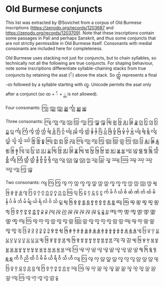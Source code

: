  # Old Burmese conjuncts #

This list was extracted by @Sovichet from a corpus of Old Burmese inscriptions (https://zenodo.org/records/1203687 and https://zenodo.org/records/1203709). Note that these inscriptions contain some passages in Pali and perhaps Sanskrit, and thus some conjuncts that are not strictly permissible in Old Burmese itself. Consonants with medial consonants are included here for completeness.

Old Burmese uses stacking not just for conjuncts, but to chain syllables, so technically not all the following are true conjuncts. For shaping behaviour, note some inscriptions differentiate syllable-chaining stacks from true conjuncts by retaining the asat (်) above the stack. So တ္တွ် represents a final -တ followed by a syllable starting with တွ. Unicode permits the asat only after a conjunct (so ထ + ် + ္တ is not allowed).

Four consonants:
ကျြွ
က္ကျွ
က္လျွ
ခ္လျွ
င်္ကျွ
မ္လျွ
မ္လျှ

Three consonants:
ကျြ
ကျွ
ကျှ
က္ကျ
က္ကြ
က္ချ
က္ခြ
က္ဆွ
က္လွ
ချြ
ချွ
ခြွ
ခ္လျ
ခ္လြ
ခ္လွ
ဂျွ
ဂြွ
ဂ္ဂျ
ဂ္ဂြ
ဂ္လွ
ငျှ
င်္ကျ
င်္ကြ
င်္ကွ
င်္က္က
င်္က္လ
င်္ချ
င်္ခ္လ
င်္ဂြ
င်္ဂ္ဂ
င်္ဃျ
င်္ည္က
င်္တွ
င်္တ္တ
င်္နွ
င်္နှ
င်္ပြ
င်္ပ္လ
င်္ဖြ
င်္ဖ္ဖ
င်္မြ
င်္မွ
င်္မှ
င်္မ္လ
င်္ယျ
င်္ရျ
င်္ရွ
င်္လျ
င်္လ္ဆ
င်္သ္ခ
င်္သ္မ
င်္ဿ
စြွ
စ္စြ
စ္စွ
ဆျြ
ဇ္စျ
ဇ္ဇျ
ဇ္ဇြ
ညျှ
တျြ
တျွ
တျှ
တြွ
တ္တျ
တ္တြ
တ္တွ
တ္ပြ
တ္လျ
ဒ္ဒြ
န္တျ
န္တြ
န္တွ
န္ဒျ
န္ဒြ
န္န္ဗ
ပျြ
ပျှ
ပြွ
ပ္ပျ
ပ္လျ
ပ္လွ
ဖျြ
ဖြွ
ဖ္လျ
ဖ္လြ
ဖ္လွ
မျြ
မျှ
မြွ
မြှ
မ္ပြ
မ္ဗျ
မ္လျ
မ္လွ
မ္လှ
ယျှ
ယ္လှ
ရျွ
ရျှ
ရြွ
ရ်္က္က
ရ်္စ္ဆ
ရ်္တျ
ရ်္တြ
ရ်္တ္တ
ရ်္တ္ထ
ရ်္န္ဓ
ရ်္ဗ္ဗ
ရ်္မ္မ
ရ်္ရှ
လျွ
လျှ
လ္လျ
လ္လွ
လ္ဟျ
ၐ္မျ
သျှ
သ္တြ
သ္မှ
ဿျ
ဿြ
ဿွ
ဿှ
ဿ္ပ
ဿ္မ
ဟျှ
ဟြွ
ဟ္လွ

Two consonants:
ကျ
ကြ
ကြွ
ကွ
ကှ
က္က
က္ခ
က္စ
က္ဆ
က္တ
က္ထ
က္ဓ
က္န
က္မ
က္ယ
က္လ
က္လျ
က္သ
ချ
ခြ
ခွ
ခ္မ
ခ္လ
ဂျ
ဂြ
ဂွ
ဂှ
ဂ္ဂ
ဂ္ဃ
ဂ္ဓ
ဂ္န
ဂ္လ
ဂ္သ
ဃြ
ငျ
ငြ
ငွ
ငှ
င္က
င္ဂ
င္မ
င်္က
င်္ခ
င်္ဂ
င်္ဃ
င်္စ
င်္ဆ
င်္ဏ
င်္တ
င်္ထ
င်္ဓ
င်္န
င်္ပ
င်္ဖ
င်္ဘ
င်္မ
င်္မျ
င်္ယ
င်္ရ
င်္လ
င်္ဝ
င်္သ
ၚျ
စျ
စြ
စွ
စ္စ
စ္ဆ
စ္တ
စ္န
စ္ပ
စ္ဗ
စ္မ
စ္လ
စ္လှ
ဆျ
ဆြ
ဆွ
ဆ္က
ဆ္စ
ဆ္မ
ဆ္လ
ဇျ
ဇြ
ဇွ
ဇှ
ဇ္စ
ဇ္ဇ
ဇ္ည
ဇ္န
ဉ္စ
ဉ္ဇ
ညျ
ညွ
ညှ
ည္က
ည္စ
ည္ဇ
ည္မ
ည္သ
ဋ္ဋ
ဍွ
ဎ္ဍ
ဏျ
ဏှ
ဏ္က
ဏ္စ
ဏ္ဌ
ဏ္ဍ
ဏ္ဏ
ဏ္ထ
ဏ္န
တျ
တြ
တွ
တှ
တ္ခ
တ္ဃ
တ္စ
တ္ဇ
တ္တ
တ္တျြ
တ္ထ
တ္ဓ
တ္န
တ္ပ
တ္မ
တ္လ
တ္သ
ထျ
ထွ
ထှ
ထ္က
ထ္ထ
ထ္ဓ
ထ္မ
ဒျ
ဒြ
ဒွ
ဒ္ဂ
ဒ္ဒ
ဒ္ဓ
ဒ္ဗ
ဒ္မ
ဓွ
ဓ္မ
နျ
နြ
နွ
နှ
န္ဂ
န္စ
န္ဆ
န္ဇ
န္တ
န္ထ
န္ဒ
န္ဓ
န္န
န္နှ
န္ဗ
န္မ
န္လ
န္သ
န္ဟ
ပျ
ပြ
ပွ
ပှ
ပ္ဆ
ပ္တ
ပ္ပ
ပ္ဖ
ပ္ဗ
ပ္မ
ပ္လ
ပ္သ
ပ္ဟ
ဖျ
ဖြ
ဖွ
ဖ္ဗ
ဖ္မ
ဖ္လ
ဗျ
ဗြ
ဗွ
ဗ္ဇ
ဗ္ဓ
ဗ္န
ဗ္ပ
ဗ္ဗ
ဗ္ဘ
ဗ္မ
ဗ္လ
ဘျ
ဘွ
ဘ္လ
မျ
မြ
မွ
မှ
မ္က
မ္စ
မ္ဆ
မ္တ
မ္ထ
မ္ဓ
မ္န
မ္ပ
မ္ဖ
မ္ဗ
မ္ဘ
မ္မ
မ္ယ
မ္လ
မ္သ
မ္ဟ
ယျ
ယြ
ယွ
ယှ
ယ္က
ယ္ခ
ယ္စ
ယ္တ
ယ္န
ယ္မ
ယ္လ
ယ္သ
ရျ
ရြ
ရွ
ရှ
ရ္သ
ရ္ဟ
ရ်္က
ရ်္ဂ
ရ်္ည
ရ်္ထ
ရ်္ပ
ရ်္ဗ
ရ်္မ
ရ်္ယ
ရ်္ရ
ရ်္ဝ
ရ်္သ
ရ်္ဟ
လျ
လြ
လွ
လှ
လ္က
လ္ဆ
လ္ထ
လ္န
လ္ပ
လ္မ
လ္လ
လ္သ
လ္ဟ
ဝျ
ဝြ
ဝွ
ဝှ
ဝ္က
ဝ္ပ
ဝ္လ
ဝ္သ
ၐျ
ၐြ
ၐွ
ၐှ
ၐ္စ
ၐ္ဗ
ၐ္လ
ၑ္ပ
သျ
သြ
သွ
သှ
သ္က
သ္ခ
သ္စ
သ္တ
သ္ထ
သ္န
သ္ပ
သ္မ
သ္ယ
သ္လ
သ္သ
ဟျ
ဟြ
ဟွ
ဟှ
ဟ္ဗ
ဟ္မ
ဟ္လ
ဠှ
